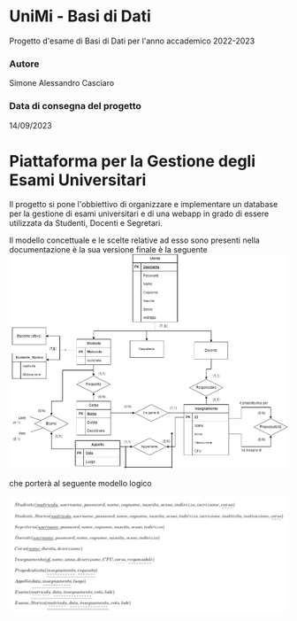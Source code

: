 # UniMi - Basi di Dati
Progetto d'esame di Basi di Dati per l'anno accademico 2022-2023

### Autore
Simone Alessandro Casciaro

### Data di consegna del progetto
14/09/2023

# Piattaforma per la Gestione degli Esami Universitari
Il progetto si pone l'obbiettivo di organizzare e implementare un database per la gestione di esami universitari e di una webapp in grado di essere utilizzata da Studenti, Docenti e Segretari.<br>

Il modello concettuale e le scelte relative ad esso sono presenti nella documentazione è la sua versione finale è la seguente
![Schema Concettuale](Documentazione/Schema%20Concettuale.png)<br>

che porterà al seguente modello logico

![Schema Logico](Documentazione/Modello%20Logico.PNG)<br>